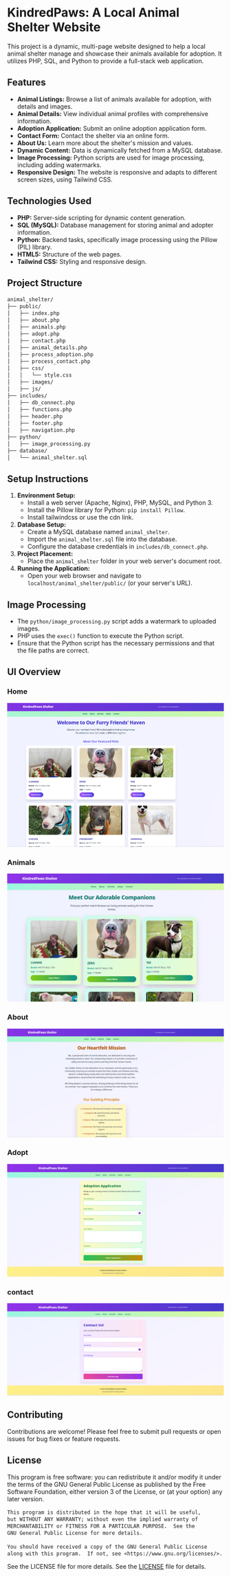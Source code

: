 # KindredPaws: A Local Animal Shelter Website

This project is a dynamic, multi-page website designed to help a local animal shelter manage and showcase their animals available for adoption. It utilizes PHP, SQL, and Python to provide a full-stack web application.

## Features

* **Animal Listings:** Browse a list of animals available for adoption, with details and images.
* **Animal Details:** View individual animal profiles with comprehensive information.
* **Adoption Application:** Submit an online adoption application form.
* **Contact Form:** Contact the shelter via an online form.
* **About Us:** Learn more about the shelter's mission and values.
* **Dynamic Content:** Data is dynamically fetched from a MySQL database.
* **Image Processing:** Python scripts are used for image processing, including adding watermarks.
* **Responsive Design:** The website is responsive and adapts to different screen sizes, using Tailwind CSS.

## Technologies Used

* **PHP:** Server-side scripting for dynamic content generation.
* **SQL (MySQL):** Database management for storing animal and adopter information.
* **Python:** Backend tasks, specifically image processing using the Pillow (PIL) library.
* **HTML5:** Structure of the web pages.
* **Tailwind CSS:** Styling and responsive design.

## Project Structure
```
animal_shelter/
├── public/
│   ├── index.php
│   ├── about.php
│   ├── animals.php
│   ├── adopt.php
│   ├── contact.php
│   ├── animal_details.php
│   ├── process_adoption.php
│   ├── process_contact.php
│   ├── css/
│   │   └── style.css
│   ├── images/
│   ├── js/
├── includes/
│   ├── db_connect.php
│   ├── functions.php
│   ├── header.php
│   ├── footer.php
│   ├── navigation.php
├── python/
│   ├── image_processing.py
├── database/
│   └── animal_shelter.sql
```
## Setup Instructions

1.  **Environment Setup:**
    * Install a web server (Apache, Nginx), PHP, MySQL, and Python 3.
    * Install the Pillow library for Python: `pip install Pillow`.
    * Install tailwindcss or use the cdn link.
2.  **Database Setup:**
    * Create a MySQL database named `animal_shelter`.
    * Import the `animal_shelter.sql` file into the database.
    * Configure the database credentials in `includes/db_connect.php`.
3.  **Project Placement:**
    * Place the `animal_shelter` folder in your web server's document root.
4.  **Running the Application:**
    * Open your web browser and navigate to `localhost/animal_shelter/public/` (or your server's URL).

## Image Processing

* The `python/image_processing.py` script adds a watermark to uploaded images.
* PHP uses the `exec()` function to execute the Python script.
* Ensure that the Python script has the necessary permissions and that the file paths are correct.

## UI Overview

### Home
![home](./docs/home.png)

### Animals
![animals](./docs/Animals.png)

### About
![about](./docs/About.png)

### Adopt
![adopt](./docs/Adopt.png)

### contact
![contact](./docs/contact.png)


## Contributing

Contributions are welcome! Please feel free to submit pull requests or open issues for bug fixes or feature requests.

## License
This program is free software: you can redistribute it and/or modify
    it under the terms of the GNU General Public License as published by
    the Free Software Foundation, either version 3 of the License, or
    (at your option) any later version.

    This program is distributed in the hope that it will be useful,
    but WITHOUT ANY WARRANTY; without even the implied warranty of
    MERCHANTABILITY or FITNESS FOR A PARTICULAR PURPOSE.  See the
    GNU General Public License for more details.

    You should have received a copy of the GNU General Public License
    along with this program.  If not, see <https://www.gnu.org/licenses/>.
    
  See the LICENSE file for more details. See the [LICENSE](LICENSE) file for details.
